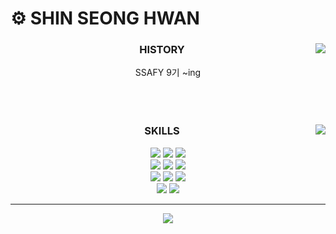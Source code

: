 # :gear: SHIN SEONG HWAN

<div align="center">
    <div>
        <img align="right" src="http://mazassumnida.wtf/api/v2/generate_badge?boj=hw2ny1"/>
	</div>
    <h3>HISTORY</h3>
	<p>
        SSAFY 9기 ~ing
        <br>
        <br>
        <br>
        <br>
    </p>
</div>







<div align="center">
	<img align="right" src="https://github-readme-stats.vercel.app/api/top-langs/?username=hw2ny1&layout=compact&hide=javascript,css,scss&theme=dracula&langs_count=8"/>
	<h3>SKILLS</h3>
  	<img src="https://img.shields.io/badge/c++-00599C?style=for-the-badge&logo=c%2B%2B&logoColor=white">
    <img src="https://img.shields.io/badge/python-3776AB?style=for-the-badge&logo=python&logoColor=white">
	<img src="https://img.shields.io/badge/html5-E34F26?style=for-the-badge&logo=html5&logoColor=white"><br>
	<img src="https://img.shields.io/badge/css-1572B6?style=for-the-badge&logo=css3&logoColor=white">
    <img src="https://img.shields.io/badge/vue.js-4FC08D?style=for-the-badge&logo=vue.js&logoColor=white">
	<img src="https://img.shields.io/badge/node.js-339933?style=for-the-badge&logo=Node.js&logoColor=white"><br>
    <img src="https://img.shields.io/badge/django-092E20?style=for-the-badge&logo=django&logoColor=white">
	<img src="https://img.shields.io/badge/bootstrap-7952B3?style=for-the-badge&logo=bootstrap&logoColor=white">
    <img src="https://img.shields.io/badge/linux-FCC624?style=for-the-badge&logo=linux&logoColor=black"><br>
	<img src="https://img.shields.io/badge/github-181717?style=for-the-badge&logo=github&logoColor=white">
    <img src="https://img.shields.io/badge/git-F05032?style=for-the-badge&logo=git&logoColor=white">





------------

<div>
    <img src="https://hits.seeyoufarm.com/api/count/incr/badge.svg?url=https%3A%2F%2Fgithub.com%2Fhw2ny1&count_bg=%23FFC7C6&title_bg=%23FF9999&icon=&icon_color=%23E7E7E7&title=hits&edge_flat=false">
</div>
